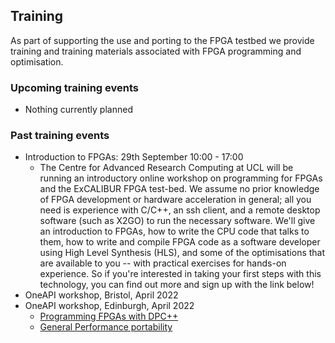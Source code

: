 ## Training

As part of supporting the use and porting to the FPGA testbed we provide training and training materials associated with FPGA programming and optimisation.

### Upcoming training events

- Nothing currently planned


### Past training events

- Introduction to FPGAs: 29th September 10:00 - 17:00
  - The Centre for Advanced Research Computing at UCL will be running an introductory online workshop on programming for FPGAs and the ExCALIBUR FPGA test-bed. We assume no prior knowledge of FPGA development or hardware acceleration in general; all you need is experience with C/C++, an ssh client, and a remote desktop software (such as X2GO) to run the necessary software. We'll give an introduction to FPGAs, how to write the CPU code that talks to them, how to write and compile FPGA code as a software developer using High Level Synthesis (HLS), and some of the optimisations that are available to you -- with practical exercises for hands-on experience. So if you're interested in taking your first steps with this technology, you can find out more and sign up with the link below!
- OneAPI workshop, Bristol, April 2022
- OneAPI workshop, Edinburgh, April 2022
   - [Programming FPGAs with DPC++](DPCandFPGAs.pdf)
   - [General Performance portability](performance_portability_talk.pdf)
